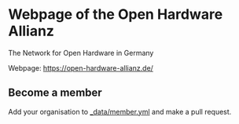 # Webpage of the Open Hardware Allianz
The Network for Open Hardware in Germany

Webpage: https://open-hardware-allianz.de/

## Become a member
Add your organisation to [_data/member.yml](https://github.com/okfde/open-hardware-allianz/blob/master/_data/member.yml) and make a pull request.
